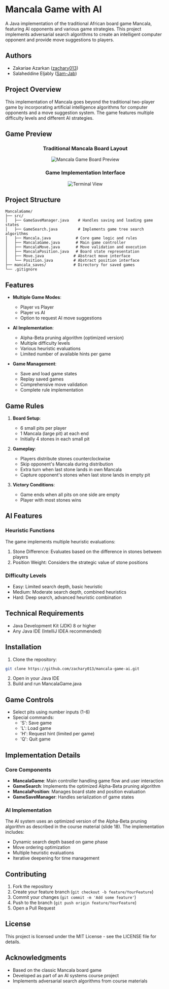 # Mancala Game with AI

A Java implementation of the traditional African board game Mancala, featuring AI opponents and various game strategies. This project implements adversarial search algorithms to create an intelligent computer opponent and provide move suggestions to players.

## Authors

- Zakariae Azarkan ([zachary013](https://github.com/zachary013))
- Salaheddine Eljably ([Sam-Jab](https://github.com/Sam-Jab))

## Project Overview

This implementation of Mancala goes beyond the traditional two-player game by incorporating artificial intelligence algorithms for computer opponents and a move suggestion system. The game features multiple difficulty levels and different AI strategies.

## Game Preview

<div align="center">

### Traditional Mancala Board Layout
![Mancala Game Board Preview](/screenshots/mancala1.jpg)

### Game Implementation Interface
![Terminal View](/screenshots/mancala2.png)

</div>

## Project Structure

```
MancalaGame/
├── src/
│   ├── GameSaveManager.java    # Handles saving and loading game states
│   ├── GameSearch.java         # Implements game tree search algorithms
│   ├── Mancala.java           # Core game logic and rules
│   ├── MancalaGame.java       # Main game controller
│   ├── MancalaMove.java       # Move validation and execution
│   ├── MancalaPosition.java   # Board state representation
│   ├── Move.java             # Abstract move interface
│   └── Position.java         # Abstract position interface
├── mancala_saves/            # Directory for saved games
└── .gitignore
```

## Features

- **Multiple Game Modes**:
  - Player vs Player
  - Player vs AI
  - Option to request AI move suggestions

- **AI Implementation**:
  - Alpha-Beta pruning algorithm (optimized version)
  - Multiple difficulty levels
  - Various heuristic evaluations
  - Limited number of available hints per game

- **Game Management**:
  - Save and load game states
  - Replay saved games
  - Comprehensive move validation
  - Complete rule implementation

## Game Rules

1. **Board Setup**:
   - 6 small pits per player
   - 1 Mancala (large pit) at each end
   - Initially 4 stones in each small pit

2. **Gameplay**:
   - Players distribute stones counterclockwise
   - Skip opponent's Mancala during distribution
   - Extra turn when last stone lands in own Mancala
   - Capture opponent's stones when last stone lands in empty pit

3. **Victory Conditions**:
   - Game ends when all pits on one side are empty
   - Player with most stones wins

## AI Features

### Heuristic Functions
The game implements multiple heuristic evaluations:
1. Stone Difference: Evaluates based on the difference in stones between players
2. Position Weight: Considers the strategic value of stone positions

### Difficulty Levels
- Easy: Limited search depth, basic heuristic
- Medium: Moderate search depth, combined heuristics
- Hard: Deep search, advanced heuristic combination

## Technical Requirements

- Java Development Kit (JDK) 8 or higher
- Any Java IDE (IntelliJ IDEA recommended)

## Installation

1. Clone the repository:
```bash
git clone https://github.com/zachary013/mancala-game-ai.git
```

2. Open in your Java IDE
3. Build and run MancalaGame.java

## Game Controls

- Select pits using number inputs (1-6)
- Special commands:
  - 'S': Save game
  - 'L': Load game
  - 'H': Request hint (limited per game)
  - 'Q': Quit game

## Implementation Details

### Core Components

- **MancalaGame**: Main controller handling game flow and user interaction
- **GameSearch**: Implements the optimized Alpha-Beta pruning algorithm
- **MancalaPosition**: Manages board state and position evaluation
- **GameSaveManager**: Handles serialization of game states

### AI Implementation

The AI system uses an optimized version of the Alpha-Beta pruning algorithm as described in the course material (slide 18). The implementation includes:
- Dynamic search depth based on game phase
- Move ordering optimization
- Multiple heuristic evaluations
- Iterative deepening for time management

## Contributing

1. Fork the repository
2. Create your feature branch (`git checkout -b feature/YourFeature`)
3. Commit your changes (`git commit -m 'Add some feature'`)
4. Push to the branch (`git push origin feature/YourFeature`)
5. Open a Pull Request

## License

This project is licensed under the MIT License - see the LICENSE file for details.

## Acknowledgments

- Based on the classic Mancala board game
- Developed as part of an AI systems course project
- Implements adversarial search algorithms from course materials
